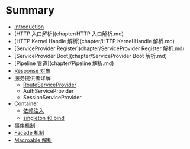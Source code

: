 # Summary

* [Introduction](README.md)
* [HTTP 入口解析](chapter/HTTP 入口解析.md)
* [HTTP Kernel Handle 解析](chapter/HTTP Kernel Handle 解析.md)
* [ServiceProvider Register](chapter/ServiceProvider Register 解析.md)
* [ServiceProvider Boot](chapter/ServiceProvider Boot 解析.md)
* [Pipeline 管道](chapter/Pipeline 解析.md)
* [Response 对象](https://github.com/xiaohuilam/laravel/issues/14)
* 服务提供者详解
  * [RouteServiceProvider](https://github.com/xiaohuilam/laravel/issues/6)
  * AuthServiceProvider
  * SessionServiceProvider
* Container
  * [依赖注入](https://github.com/xiaohuilam/laravel/issues/9)
  * [singleton 和 bind](https://github.com/xiaohuilam/laravel/issues/10)
* [事件机制](shi-jian-ji-zhi.md)
* [Facade 机制](https://github.com/xiaohuilam/laravel/issues/12)
* [Macroable 解析](https://github.com/xiaohuilam/laravel/issues/13)

